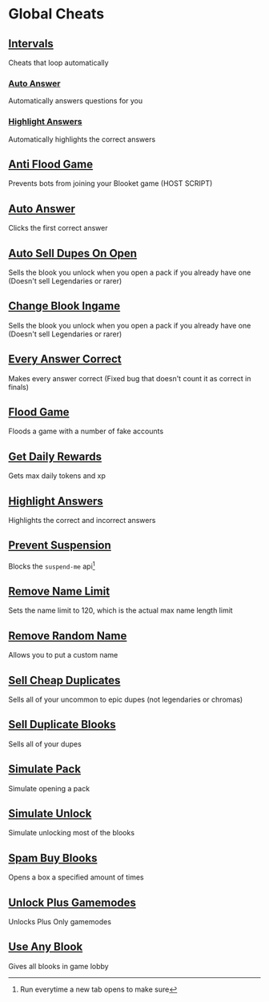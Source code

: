 # Global Cheats

## [Intervals](intervals/)
Cheats that loop automatically

### [Auto Answer](intervals/autoAnswer.js)
Automatically answers questions for you

### [Highlight Answers](intervals/highlightAnswers.js)
Automatically highlights the correct answers


## [Anti Flood Game](antiFloodGame.js)
Prevents bots from joining your Blooket game (HOST SCRIPT)
## [Auto Answer](autoAnswer.js)
Clicks the first correct answer
## [Auto Sell Dupes On Open](autoSellDupesOnOpen.js)
Sells the blook you unlock when you open a pack if you already have one (Doesn't sell Legendaries or rarer)
## [Change Blook Ingame](changeBlookIngame.js)
Sells the blook you unlock when you open a pack if you already have one (Doesn't sell Legendaries or rarer)
## [Every Answer Correct](everyAnswerCorrect.js)
Makes every answer correct (Fixed bug that doesn't count it as correct in finals)
## [Flood Game](floodGame.js)
Floods a game with a number of fake accounts
## [Get Daily Rewards](getDailyRewards.js)
Gets max daily tokens and xp
## [Highlight Answers](highlightAnswers.js)
Highlights the correct and incorrect answers
## [Prevent Suspension](preventSuspension.js)
Blocks the `suspend-me` api[^1]
## [Remove Name Limit](removeNameLimit.js)
Sets the name limit to 120, which is the actual max name length limit
## [Remove Random Name](removeRandomName.js)
Allows you to put a custom name
## [Sell Cheap Duplicates](sellCheapDuplicates.js)
Sells all of your uncommon to epic dupes (not legendaries or chromas)
## [Sell Duplicate Blooks](sellDuplicateBlooks.js)
Sells all of your dupes
## [Simulate Pack](simulatePack.js)
Simulate opening a pack
## [Simulate Unlock](simulateUnlock.js)
Simulate unlocking most of the blooks
## [Spam Buy Blooks](spamBuyBlooks.js)
Opens a box a specified amount of times
## [Unlock Plus Gamemodes](unlockPlusGamemodes.js)
Unlocks Plus Only gamemodes
## [Use Any Blook](useAnyBlook.js)
Gives all blooks in game lobby
[^1]: Run everytime a new tab opens to make sure

